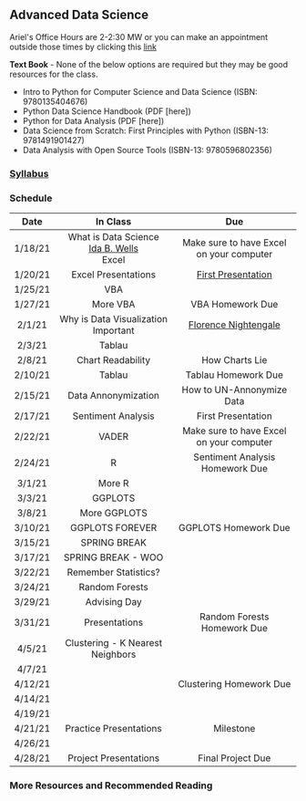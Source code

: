 ## Advanced Data Science 

Ariel's Office Hours are 2-2:30 MW or you can make an appointment outside those times by clicking this [link]()

**Text Book** - None of the below options are required but they may be good resources for the class. 
  - Intro to Python for Computer Science and Data Science (ISBN: 9780135404676)
  - Python Data Science Handbook (PDF [here])
  - Python for Data Analysis (PDF [here])
  - Data Science from Scratch: First Principles with Python (ISBN-13: 9781491901427)
  - Data Analysis with Open Source Tools (ISBN-13: 9780596802356)

### [Syllabus](https://github.com/arielcwebster/DataScience/edit/gh-pages/index.md)

### Schedule

| Date    | In Class | Due |
| :---:   | :---: |:---: |
| 1/18/21 | What is Data Science <br><a href="https://www.loc.gov/resource/mfd.40021/?sp=19" target="_blank">Ida B. Wells</a> <br> Excel | Make sure to have Excel on your computer |
| 1/20/21 | Excel Presentations  | [First Presentation](https://docs.google.com/document/d/1g8eOYNe9sDmrstRgvFRZBskxjaIaD7Za4lFXSgPPkVw/edit) |
| 1/25/21 | VBA  ||
| 1/27/21 | More VBA  | VBA Homework Due |
| 2/1/21  | Why is Data Visualization Important   | [Florence Nightengale](https://docs.google.com/forms/d/1FBgScIpV9Vpa-jb1nlWuoCqOxFE7v5SmQtacpFHpIq8/edit) |
| 2/3/21  | Tablau  |  |
| 2/8/21  | Chart Readability   | How Charts Lie |
| 2/10/21 | Tablau  | Tablau Homework Due |
| 2/15/21 | Data Annonymization    | How to UN-Annonymize Data|
| 2/17/21 | Sentiment Analysis | First Presentation |
| 2/22/21 | VADER    | Make sure to have Excel on your computer |
| 2/24/21 | R  | Sentiment Analysis Homework Due |
| 3/1/21  | More R     |  |
| 3/3/21  | GGPLOTS  | |
| 3/8/21  | More GGPLOTS     |  |
| 3/10/21 | GGPLOTS FOREVER  | GGPLOTS Homework Due |
| 3/15/21 | SPRING BREAK |  |
| 3/17/21 | SPRING BREAK - WOO |  |
| 3/22/21 | Remember Statistics?    |  |
| 3/24/21 | Random Forests | |
| 3/29/21 | Advising Day    | |
| 3/31/21 | Presentations  | Random Forests Homework Due |
| 4/5/21  | Clustering - K Nearest Neighbors   |  |
| 4/7/21  |  |  |
| 4/12/21 |  | Clustering Homework Due |
| 4/14/21 |  | |
| 4/19/21 |  | |
| 4/21/21 | Practice Presentations | Milestone |
| 4/26/21 |  | |
| 4/28/21 | Project Presentations | Final Project Due |

### More Resources and Recommended Reading
